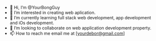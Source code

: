 - 👋 Hi, I’m @YourBongGuy
- 👀 I’m interested in creating web aplication.
- 🌱 I’m currently learning full stack web development, app development and iOs development.
- 💞️ I’m looking to collaborate on web application development property.
- 📫 How to reach me  email me at [yourdebor@gmail.com]

<!---
YourBongGuy/YourBongGuy is a ✨ special ✨ repository because its `README.md` (this file) appears on your GitHub profile.
You can click the Preview link to take a look at your changes.
--->
